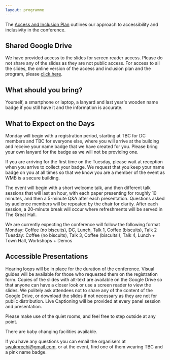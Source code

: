 ```yaml
---
layout: programme
---
```


The [Access and Inclusion Plan](https://docs.google.com/document/d/1EFZFd0djQXFNtJB2qIjqMsXmU95Qylhe/edit?tab=t.0) outlines our approach to accessibility and inclusivity in the conference.

## Shared Google Drive
We have provided access to the slides for screen reader access. Please do not share any of the slides as they are not public access. 
For access to all the slides, the online version of the access and inclusion plan and the program, please 
[click here](https://drive.google.com/drive/folders/1FhxC_oDPDi4gw_WkYRKJEiflB_PLmk8_?usp=drive_link).

## What should you bring?
Yourself, a smartphone or laptop, a lanyard and last year's wooden name badge if you still have it and the information is accurate.


## What to Expect on the Days
Monday will begin with a registration period, starting at TBC for DC members and TBC for everyone else, where you will 
arrive at the building and receive your name badge that we have created for you. 
Please bring your own lanyard for the badge as we will not be providing one. 

If you are arriving for the first time on the Tuesday, please wait at reception when you arrive to collect your badge. 
We request that you keep your name badge on you at all times so that we know you are a member of the event as WMB is a secure building.  

The event will begin with a short welcome talk, and then different talk sessions that will last an hour, with each paper 
presenting for roughly 10 minutes, and then a 5-minute Q&A after each presentation. Questions asked by audience members 
will be repeated by the chair for clarity. After each session, a 20-minute break will occur where refreshments will be served in The Great Hall.

We are currently expecting the conference will follow the following format 
Monday: Coffee (no biscuits), DC, Lunch, Talk 1, Coffee (biscuits), Talk 2
Tuesday: Coffee (no biscuits), Talk 3, Coffee (biscuits!), Talk 4, Lunch + Town Hall, Workshops + Demos

## Accessible Presentations
Hearing loops will be in place for the duration of the conference. Visual guides will be available for those who 
requested them on the registration form. Copies of the slides with alt-text are available on the Google Drive so that 
anyone can have a closer look or use a screen reader to view the slides. We politely ask attendees not to share any of 
the content of the Google Drive, or download the slides if not necessary as they are not for public distribution. Live 
Captioning will be provided at every panel session and presentation.

Please make use of the quiet rooms, and feel free to step outside at any point.

There are baby changing facilities available.

If you have any questions you can email the organisers at [swukprechi@gmail.com](swukprechi@gmail.com), or at the event,
find one of them wearing TBC and a pink name badge.

